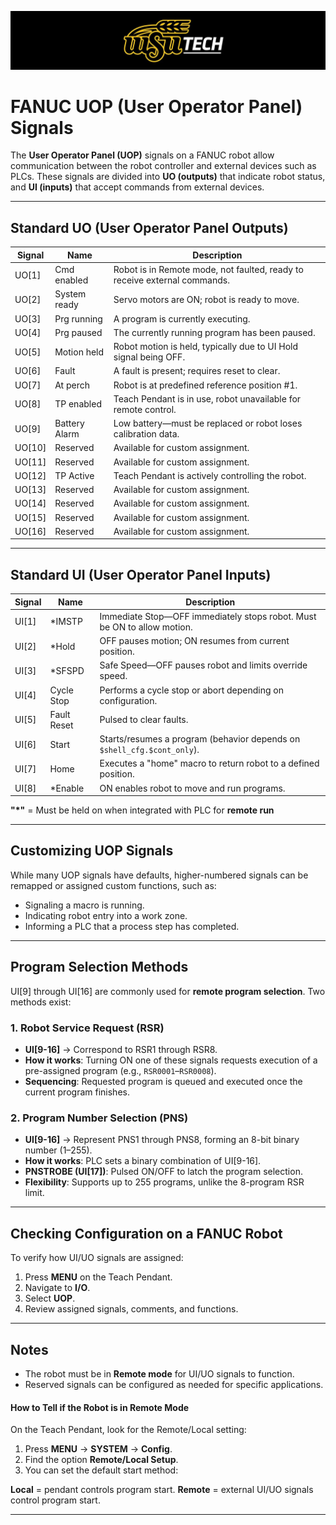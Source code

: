 ![LOGO](./LOGO.png)

# FANUC UOP (User Operator Panel) Signals

The **User Operator Panel (UOP)** signals on a FANUC robot allow communication between the robot controller and external devices such as PLCs. These signals are divided into **UO (outputs)** that indicate robot status, and **UI (inputs)** that accept commands from external devices.

---

## Standard UO (User Operator Panel Outputs)

| Signal | Name            | Description                                                                 |
|--------|-----------------|-----------------------------------------------------------------------------|
| UO[1]  | Cmd enabled     | Robot is in Remote mode, not faulted, ready to receive external commands.  |
| UO[2]  | System ready    | Servo motors are ON; robot is ready to move.                               |
| UO[3]  | Prg running     | A program is currently executing.                                          |
| UO[4]  | Prg paused      | The currently running program has been paused.                             |
| UO[5]  | Motion held     | Robot motion is held, typically due to UI Hold signal being OFF.           |
| UO[6]  | Fault           | A fault is present; requires reset to clear.                               |
| UO[7]  | At perch        | Robot is at predefined reference position #1.                              |
| UO[8]  | TP enabled      | Teach Pendant is in use, robot unavailable for remote control.             |
| UO[9]  | Battery Alarm   | Low battery—must be replaced or robot loses calibration data.              |
| UO[10] | Reserved        | Available for custom assignment.                                           |
| UO[11] | Reserved        | Available for custom assignment.                                           |
| UO[12] | TP Active       | Teach Pendant is actively controlling the robot.                           |
| UO[13] | Reserved        | Available for custom assignment.                                           |
| UO[14] | Reserved        | Available for custom assignment.                                           |
| UO[15] | Reserved        | Available for custom assignment.                                           |
| UO[16] | Reserved        | Available for custom assignment.                                           |

---

## Standard UI (User Operator Panel Inputs)

| Signal | Name        | Description                                                                 |
|--------|-------------|-----------------------------------------------------------------------------|
| UI[1]  | *IMSTP      | Immediate Stop—OFF immediately stops robot. Must be ON to allow motion.    |
| UI[2]  | *Hold       | OFF pauses motion; ON resumes from current position.                       |
| UI[3]  | *SFSPD      | Safe Speed—OFF pauses robot and limits override speed.                     |
| UI[4]  | Cycle Stop  | Performs a cycle stop or abort depending on configuration.                 |
| UI[5]  | Fault Reset | Pulsed to clear faults.                                                    |
| UI[6]  | Start       | Starts/resumes a program (behavior depends on `$shell_cfg.$cont_only`).    |
| UI[7]  | Home        | Executes a "home" macro to return robot to a defined position.             |
| UI[8]  | *Enable     | ON enables robot to move and run programs.                                 |

**"*"** = Must be held on when integrated with PLC for **remote run**

---

## Customizing UOP Signals

While many UOP signals have defaults, higher-numbered signals can be remapped or assigned custom functions, such as:

- Signaling a macro is running.  
- Indicating robot entry into a work zone.  
- Informing a PLC that a process step has completed.  

---

## Program Selection Methods

UI[9] through UI[16] are commonly used for **remote program selection**. Two methods exist:

### 1. Robot Service Request (RSR)
- **UI[9-16]** → Correspond to RSR1 through RSR8.  
- **How it works**: Turning ON one of these signals requests execution of a pre-assigned program (e.g., `RSR0001`–`RSR0008`).  
- **Sequencing**: Requested program is queued and executed once the current program finishes.  

### 2. Program Number Selection (PNS)
- **UI[9-16]** → Represent PNS1 through PNS8, forming an 8-bit binary number (1–255).  
- **How it works**: PLC sets a binary combination of UI[9-16].  
- **PNSTROBE (UI[17])**: Pulsed ON/OFF to latch the program selection.  
- **Flexibility**: Supports up to 255 programs, unlike the 8-program RSR limit.  

---

## Checking Configuration on a FANUC Robot

To verify how UI/UO signals are assigned:

1. Press **MENU** on the Teach Pendant.  
2. Navigate to **I/O**.  
3. Select **UOP**.  
4. Review assigned signals, comments, and functions.  

---

## Notes

- The robot must be in **Remote mode** for UI/UO signals to function.  
- Reserved signals can be configured as needed for specific applications.  

#### How to Tell if the Robot is in Remote Mode

On the Teach Pendant, look for the Remote/Local setting:

1. Press **MENU** → **SYSTEM** → **Config**.
2. Find the option **Remote/Local Setup**.
3. You can set the default start method:

**Local** = pendant controls program start.
**Remote** = external UI/UO signals control program start.

---
